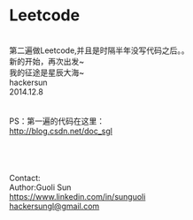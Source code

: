 Leetcode
========
<br>第二遍做Leetcode,并且是时隔半年没写代码之后。。
<br>新的开始，再次出发~
<br>我的征途是星辰大海~
<br>
hackersun<br>
2014.12.8<br>
<br>
<br>PS：第一遍的代码在这里：
<br>http://blog.csdn.net/doc_sgl
<br>
<br>
<br>
<br>
<br>Contact:
<br>Author:Guoli Sun
<br>https://www.linkedin.com/in/sunguoli
<br>hackersungl@gmail.com
